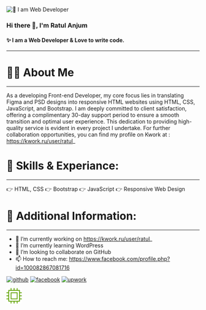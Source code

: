 ![ 👑 I am Web Developer](https://arturssmirnovs.github.io/github-profile-readme-generator/images/banner.png)
### Hi there 👋, I'm Ratul Anjum
#### ✨ I am a Web Developer & Love to write code.
<hr>

# 🤹‍♂️ About Me
<hr>

As a developing Front-end Developer, my core focus lies in translating Figma and PSD designs into responsive HTML websites using HTML, CSS, JavaScript, and Bootstrap. I am deeply committed to client satisfaction, offering a complimentary 30-day support period to ensure a smooth transition and optimal user experience. This dedication to providing high-quality service is evident in every project I undertake. For further collaboration opportunities, you can find my profile on Kwork at :   https://kwork.ru/user/ratul_


# 🎉 Skills & Experiance:
<hr>
👉 HTML, CSS
👉 Bootstrap
👉 JavaScript
👉 Responsive Web Design

# 🎁 Additional Information:
<hr>


- 🔭 I’m currently working on https://kwork.ru/user/ratul_ 
- 🌱 I’m currently learning WordPress 
- 👯 I’m looking to collaborate on GitHub 
- 📫 How to reach me: https://www.facebook.com/profile.php?id=100082867081716 


[<img src='https://cdn.jsdelivr.net/npm/simple-icons@3.0.1/icons/github.svg' alt='github' height='40'>](https://github.com/https://github.com/ratul-anjum)  [<img src='https://cdn.jsdelivr.net/npm/simple-icons@3.0.1/icons/facebook.svg' alt='facebook' height='40'>](https://www.facebook.com/https://www.facebook.com/profile.php?id=100082867081716)  [<img src='https://cdn.jsdelivr.net/npm/simple-icons@3.0.1/icons/upwork.svg' alt='upwork' height='40'>](https://www.upwork.com/freelancers/~0110913d2051309123)  

<a href='https://docs.github.com/en/developers'><img src='https://raw.githubusercontent.com/acervenky/animated-github-badges/master/assets/devbadge.gif' width='40' height='40'></a> 

